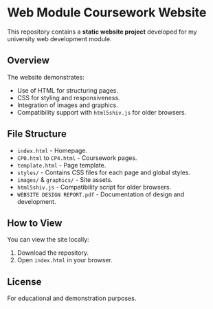 # Web Module Coursework Website

This repository contains a **static website project** developed for my university web development module.

## Overview

The website demonstrates:
- Use of HTML for structuring pages.
- CSS for styling and responsiveness.
- Integration of images and graphics.
- Compatibility support with `html5shiv.js` for older browsers.

## File Structure

- `index.html` - Homepage.
- `CP0.html` to `CP4.html` - Coursework pages.
- `template.html` - Page template.
- `styles/` - Contains CSS files for each page and global styles.
- `images/` & `graphics/` - Site assets.
- `html5shiv.js` - Compatibility script for older browsers.
- `WEBSITE DESIGN REPORT.pdf` - Documentation of design and development.

## How to View

You can view the site locally:
1. Download the repository.
2. Open `index.html` in your browser.

## License

For educational and demonstration purposes.
